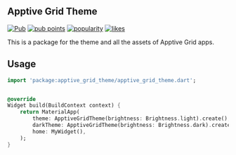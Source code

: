 ## Apptive Grid Theme

[![Pub](https://img.shields.io/pub/v/apptive_grid_theme.svg)](https://pub.dartlang.org/packages/apptive_grid_theme)  [![pub points](https://badges.bar/apptive_grid_theme/pub%20points)](https://pub.dev/packages/apptive_grid_theme/score)  [![popularity](https://badges.bar/apptive_grid_theme/popularity)](https://pub.dev/packages/apptive_grid_theme/score)  [![likes](https://badges.bar/apptive_grid_theme/likes)](https://pub.dev/packages/apptive_grid_theme/score)

This is a package for the theme and all the assets of Apptive Grid apps.

## Usage

```dart
import 'package:apptive_grid_theme/apptive_grid_theme.dart';


@override
Widget build(BuildContext context) {
    return MaterialApp(
        theme: ApptiveGridTheme(brightness: Brightness.light).create(),
        darkTheme: ApptiveGridTheme(brightness: Brightness.dark).create(),
        home: MyWidget(),
    );
}
```
